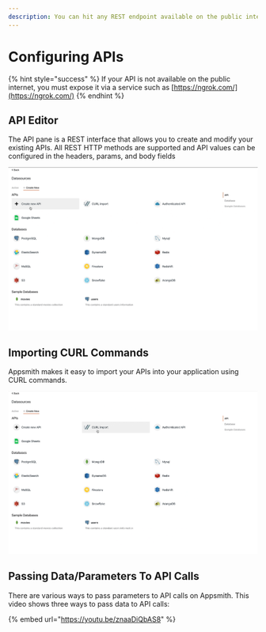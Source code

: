 ```yaml
---
description: You can hit any REST endpoint available on the public internet
---
```


# Configuring APIs

{% hint style="success" %}
If your API is not available on the public internet, you must expose it via a service such as [https://ngrok.com/](https://ngrok.com/)
{% endhint %}

## API Editor

The API pane is a REST interface that allows you to create and modify your existing APIs. All REST HTTP methods are supported and API values can be configured in the headers, params, and body fields

![](../../../.gitbook/assets/create-api%20%281%29.gif)

## Importing CURL Commands

Appsmith makes it easy to import your APIs into your application using CURL commands.

![](../../../.gitbook/assets/import-curl%20%281%29.gif)

## Passing Data/Parameters To API Calls

There are various ways to pass parameters to API calls on Appsmith. This video shows three ways to pass data to API calls:

{% embed url="https://youtu.be/znaaDiQbAS8" %}
